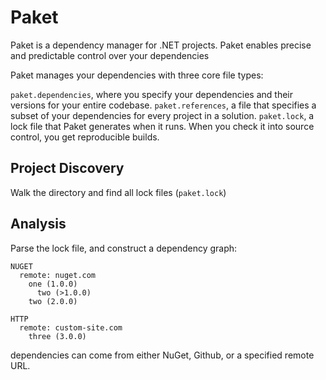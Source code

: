 # Paket

Paket is a dependency manager for .NET projects. Paket enables precise and predictable control over your dependencies

Paket manages your dependencies with three core file types:

`paket.dependencies`, where you specify your dependencies and their versions for your entire codebase.
`paket.references`, a file that specifies a subset of your dependencies for every project in a solution.
`paket.lock`, a lock file that Paket generates when it runs. When you check it into source control, you get reproducible builds.

## Project Discovery

Walk the directory and find all lock files (`paket.lock`)

## Analysis
Parse the lock file, and construct a dependency graph:

```
NUGET
  remote: nuget.com
    one (1.0.0)
      two (>1.0.0)
    two (2.0.0)

HTTP
  remote: custom-site.com
    three (3.0.0)
```

dependencies can come from either NuGet, Github, or a specified remote URL.